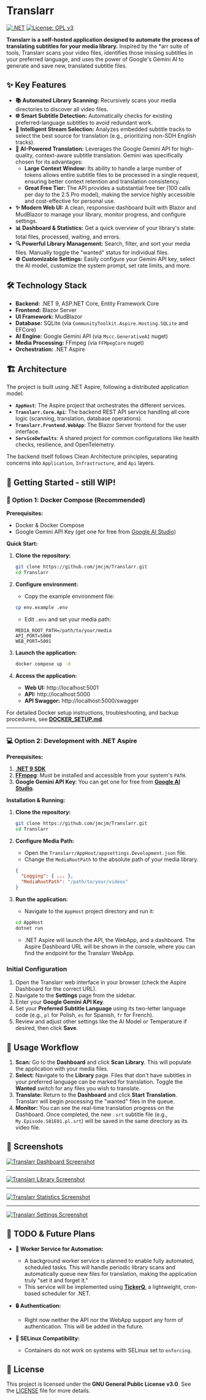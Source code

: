 # Translarr

[![.NET](https://img.shields.io/badge/.NET-9-blueviolet.svg)](https://dotnet.microsoft.com/download/dotnet/9.0)
[![License: GPL v3](https://img.shields.io/badge/License-GPLv3-blue.svg)](https://www.gnu.org/licenses/gpl-3.0)

**Translarr is a self-hosted application designed to automate the process of translating subtitles for your media library.** Inspired by the \*arr suite of tools, Translarr scans your video files, identifies those missing subtitles in your preferred language, and uses the power of Google's Gemini AI to generate and save new, translated subtitle files.

## ✨ Key Features

*   **📚 Automated Library Scanning:** Recursively scans your media directories to discover all video files.
*   **🌐 Smart Subtitle Detection:** Automatically checks for existing preferred-language subtitles to avoid redundant work.
*   **🎯 Intelligent Stream Selection:** Analyzes embedded subtitle tracks to select the best source for translation (e.g., prioritizing non-SDH English tracks).
*   **🤖 AI-Powered Translation:** Leverages the Google Gemini API for high-quality, context-aware subtitle translation. Gemini was specifically chosen for its advantages:  
    * **Large Context Window:** Its ability to handle a large number of tokens allows entire subtitle files to be processed in a single request, ensuring better context retention and translation consistency.
    *   **Great Free Tier:** The API provides a substantial free tier (100 calls per day to the 2.5 Pro model), making the service highly accessible and cost-effective for personal use.
*   **✨ Modern Web UI:** A clean, responsive dashboard built with Blazor and MudBlazor to manage your library, monitor progress, and configure settings.
*   **📊 Dashboard & Statistics:** Get a quick overview of your library's state: total files, processed, waiting, and errors.
*   **🔍 Powerful Library Management:** Search, filter, and sort your media files. Manually toggle the "wanted" status for individual files.
*   **⚙️ Customizable Settings:** Easily configure your Gemini API key, select the AI model, customize the system prompt, set rate limits, and more.

## 🛠️ Technology Stack

*   **Backend:** .NET 9, ASP.NET Core, Entity Framework Core
*   **Frontend:** Blazor Server
*   **UI Framework:** MudBlazor
*   **Database:** SQLite (via ```CommunityToolkit.Aspire.Hosting.SQLite``` and EFCore)
*   **AI Engine:** Google Gemini API (via ```Mscc.GenerativeAI``` nuget)
*   **Media Processing:** FFmpeg (via ```FFMpegCore``` nuget)
*   **Orchestration:** .NET Aspire

## 🏗️ Architecture

The project is built using .NET Aspire, following a distributed application model:

*   **`AppHost`**: The Aspire project that orchestrates the different services.
*   **`Translarr.Core.Api`**: The backend REST API service handling all core logic (scanning, translation, database operations).
*   **`Translarr.Frontend.WebApp`**: The Blazor Server frontend for the user interface.
*   **`ServiceDefaults`**: A shared project for common configurations like health checks, resilience, and OpenTelemetry.

The backend itself follows Clean Architecture principles, separating concerns into `Application`, `Infrastructure`, and `Api` layers.

## 🚀 Getting Started - still WIP!

### 🐳 Option 1: Docker Compose (Recommended)

**Prerequisites:**
- Docker & Docker Compose
- Google Gemini API Key (get one for free from [Google AI Studio](https://aistudio.google.com/app/apikey))

**Quick Start:**

1.  **Clone the repository:**
    ```sh
    git clone https://github.com/jmcjm/Translarr.git
    cd Translarr
    ```

2.  **Configure environment:**
    *   Copy the example environment file:
    ```sh
    cp env.example .env
    ```
    *   Edit `.env` and set your media path:
    ```env
    MEDIA_ROOT_PATH=/path/to/your/media
    API_PORT=5000
    WEB_PORT=5001
    ```

3.  **Launch the application:**
    ```sh
    docker compose up -d
    ```

4.  **Access the application:**
    - **Web UI:** http://localhost:5001
    - **API:** http://localhost:5000
    - **API Swagger:** http://localhost:5000/swagger

For detailed Docker setup instructions, troubleshooting, and backup procedures, see **[DOCKER_SETUP.md](DOCKER_SETUP.md)**.

---

### 💻 Option 2: Development with .NET Aspire

**Prerequisites:**
1.  **[.NET 9 SDK](https://dotnet.microsoft.com/download/dotnet/9.0)**
2.  **[FFmpeg](https://ffmpeg.org/download.html)**: Must be installed and accessible from your system's `PATH`.
3.  **Google Gemini API Key**: You can get one for free from **[Google AI Studio](https://aistudio.google.com/app/apikey)**.

**Installation & Running:**

1.  **Clone the repository:**
    ```sh
    git clone https://github.com/jmcjm/Translarr.git
    cd Translarr
    ```

2.  **Configure Media Path:**
    *   Open the `Translarr/AppHost/appsettings.Development.json` file.
    *   Change the `MediaRootPath` to the absolute path of your media library.
    ```json
    {
      "Logging": { ... },
      "MediaRootPath": "/path/to/your/videos"
    }
    ```

3.  **Run the application:**
    *   Navigate to the `AppHost` project directory and run it:
    ```sh
    cd AppHost
    dotnet run
    ```
    *   .NET Aspire will launch the API, the WebApp, and a dashboard. The Aspire Dashboard URL will be shown in the console, where you can find the endpoint for the Translarr WebApp.

### Initial Configuration

1.  Open the Translarr web interface in your browser (check the Aspire Dashboard for the correct URL).
2.  Navigate to the **Settings** page from the sidebar.
3.  Enter your **Google Gemini API Key**.
4.  Set your **Preferred Subtitle Language** using its two-letter language code (e.g., `pl` for Polish, `es` for Spanish, `fr` for French).
5.  Review and adjust other settings like the AI Model or Temperature if desired, then click **Save**.

## 📖 Usage Workflow

1.  **Scan:** Go to the **Dashboard** and click **Scan Library**. This will populate the application with your media files.
2.  **Select:** Navigate to the **Library** page. Files that don't have subtitles in your preferred language can be marked for translation. Toggle the **Wanted** switch for any files you wish to translate.
3.  **Translate:** Return to the **Dashboard** and click **Start Translation**. Translarr will begin processing the "wanted" files in the queue.
4.  **Monitor:** You can see the real-time translation progress on the Dashboard. Once completed, the new `.srt` subtitle file (e.g., `My.Episode.S01E01.pl.srt`) will be saved in the same directory as its video file.

## 📸 Screenshots

[![Translarr Dashboard Screenshot](./.github/assets/Home.png)](.github/assets/Home.png)

-------

[![Translarr Library Screenshot](./.github/assets/Library.png)](.github/assets/Library.png)

-------

[![Translarr Statistics Screenshot](./.github/assets/Statistics.png)](.github/assets/Statistics.png)

-------

[![Translarr Settings Screenshot](./.github/assets/Settings.png)](.github/assets/Settings.png)

## 🚧 TODO & Future Plans

*   **🤖 Worker Service for Automation:**
    *   A background worker service is planned to enable fully automated, scheduled tasks. This will handle periodic library scans and automatically queue new files for translation, making the application truly "set it and forget it."
    *   This service will be implemented using **[TickerQ](https://raw.githubusercontent.com/Arcenox-co/TickerQ/refs/heads/main/README.md)**, a lightweight, cron-based scheduler for .NET.

*   **🔒 Authentication:**
    *   Right now neither the API nor the WebApp support any form of authentication. This will be added in the future.

*   **🐧 SELinux Compatibility:**
    *   Containers do not work on systems with SELinux set to `enforcing`.

## 📜 License

This project is licensed under the **GNU General Public License v3.0**. See the [LICENSE](LICENSE) file for more details.